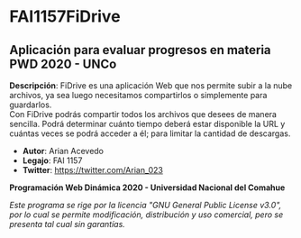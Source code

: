 # FAI1157FiDrive
## Aplicación para evaluar progresos en materia PWD 2020 - UNCo

**Descripción**: FiDrive es una aplicación Web que nos permite subir a la nube archivos, ya sea luego necesitamos compartirlos o simplemente para guardarlos.   
Con FiDrive  podrás compartir todos los archivos que desees de manera sencilla. Podrá determinar cuánto tiempo deberá estar disponible la URL y cuántas veces se podrá acceder a él; para limitar la cantidad de descargas.

- **Autor**: Arian Acevedo
- **Legajo**: FAI 1157
- **Twitter**: https://twitter.com/Arian_023

**Programación Web Dinámica 2020 - Universidad Nacional del Comahue**

*Este programa se rige por la licencia "GNU General Public License v3.0", por lo cual se permite modificación, distribución y uso comercial, pero se presenta tal cual sin garantías.*

